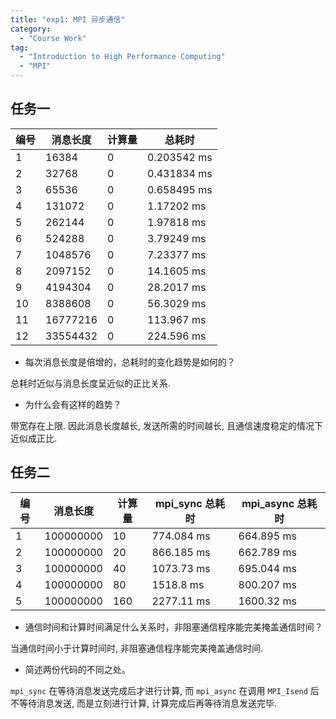 ```yaml
---
title: "exp1: MPI 异步通信"
category:
  - "Course Work"
tag:
  - "Introduction to High Performance Computing"
  - "MPI"
---
```


## 任务一

| 编号 | 消息长度 | 计算量 | 总耗时      |
| ---- | -------- | ------ | ----------- |
| 1    | 16384    | 0      | 0.203542 ms |
| 2    | 32768    | 0      | 0.431834 ms |
| 3    | 65536    | 0      | 0.658495 ms |
| 4    | 131072   | 0      | 1.17202 ms  |
| 5    | 262144   | 0      | 1.97818 ms  |
| 6    | 524288   | 0      | 3.79249 ms  |
| 7    | 1048576  | 0      | 7.23377 ms  |
| 8    | 2097152  | 0      | 14.1605 ms  |
| 9    | 4194304  | 0      | 28.2017 ms  |
| 10   | 8388608  | 0      | 56.3029 ms  |
| 11   | 16777216 | 0      | 113.967 ms  |
| 12   | 33554432 | 0      | 224.596 ms  |

- 每次消息长度是倍增的，总耗时的变化趋势是如何的？

总耗时近似与消息长度呈近似的正比关系.

- 为什么会有这样的趋势？

带宽存在上限. 因此消息长度越长, 发送所需的时间越长, 且通信速度稳定的情况下近似成正比.

## 任务二

| 编号 | 消息长度  | 计算量 | mpi_sync 总耗时 | mpi_async 总耗时 |
| ---- | --------- | ------ | --------------- | ---------------- |
| 1    | 100000000 | 10     | 774.084 ms      | 664.895 ms       |
| 2    | 100000000 | 20     | 866.185 ms      | 662.789 ms       |
| 3    | 100000000 | 40     | 1073.73 ms      | 695.044 ms       |
| 4    | 100000000 | 80     | 1518.8 ms       | 800.207 ms       |
| 5    | 100000000 | 160    | 2277.11 ms      | 1600.32 ms       |

- 通信时间和计算时间满足什么关系时，非阻塞通信程序能完美掩盖通信时间？

当通信时间小于计算时间时, 非阻塞通信程序能完美掩盖通信时间.

- 简述两份代码的不同之处。

`mpi_sync` 在等待消息发送完成后才进行计算, 而 `mpi_async` 在调用 `MPI_Isend` 后不等待消息发送, 而是立刻进行计算, 计算完成后再等待消息发送完毕.
